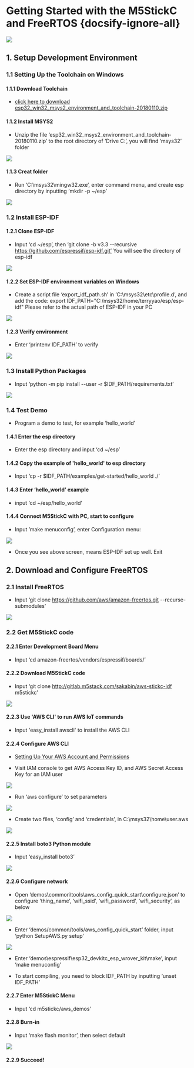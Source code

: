 # Getting Started with the M5StickC and FreeRTOS {docsify-ignore-all}

<img src="assets/img/getting_started_pics/m5stickc/m5stickc_06.webp">

## 1. Setup Development Environment

### 1.1 Setting Up the Toolchain on Windows

#### 1.1.1 Download Toolchain

- [click here to download esp32_win32_msys2_environment_and_toolchain-20180110.zip](https://dl.espressif.com/dl/esp32_win32_msys2_environment_and_toolchain-20180110.zip)

####  1.1.2 Install MSYS2

- Unzip the file ‘esp32_win32_msys2_environment_and_toolchain-20180110.zip’ to the root directory of ‘Drive C:’, you will find ‘msys32’ folder

<img src="assets/img/getting_started_pics/m5stickc/stickc_aws01.webp">

#### 1.1.3 Creat folder

- Run ‘C:\msys32\mingw32.exe’, enter command menu, and create esp directory by inputting ‘mkdir -p ~/esp’

<img src="assets/img/getting_started_pics/m5stickc/stickc_aws02.webp">

### 1.2 Install ESP-IDF

#### 1.2.1 Clone ESP-IDF

- Input ‘cd ~/esp’, then ‘git clone -b v3.3 --recursive https://github.com/espressif/esp-idf.git’  You will see the directory of esp-idf

<img src="assets/img/getting_started_pics/m5stickc/stickc_aws03.webp">

#### 1.2.2 Set ESP-IDF environment variables on Windows

- Create a script file ‘export_idf_path.sh’ in ‘C:\msys32\etc\profile.d’, and add the code: export IDF_PATH="C:/msys32/home/terryyao/esp/esp-idf" 
Please refer to the actual path of ESP-IDF in your PC

<img src="assets/img/getting_started_pics/m5stickc/stickc_aws04.webp">


#### 1.2.3 Verify environment

- Enter ‘printenv IDF_PATH’ to verify

<img src="assets/img/getting_started_pics/m5stickc/stickc_aws05.webp">

### 1.3 Install Python Packages

- Input ‘python -m pip install --user -r $IDF_PATH/requirements.txt’

<img src="assets/img/getting_started_pics/m5stickc/stickc_aws06.webp">

### 1.4 Test Demo

- Program a demo to test, for example ‘hello_world’

#### 1.4.1 Enter the esp directory

- Enter the esp directory and input ‘cd ~/esp’

#### 1.4.2 Copy the example of 'hello_world' to esp directory

- Input ‘cp -r $IDF_PATH/examples/get-started/hello_world ./’

#### 1.4.3 Enter ‘hello_world’ example

- input ‘cd ~/esp/hello_world’

#### 1.4.4 Connect M5StickC with PC, start to configure

- Input ’make menuconfig’, enter Configuration menu:

<img src="assets/img/getting_started_pics/m5stickc/stickc_aws07.webp">

- Once you see above screen, means ESP-IDF set up well. Exit

## 2. Download and Configure FreeRTOS

### 2.1 Install FreeRTOS

- Input ‘git clone https://github.com/aws/amazon-freertos.git --recurse-submodules’

<img src="assets/img/getting_started_pics/m5stickc/stickc_aws08.webp">

### 2.2 Get M5StickC code

#### 2.2.1 Enter Development Board Menu

- Input ‘cd amazon-freertos/vendors/espressif/boards/’

#### 2.2.2 Download M5StickC code

- Input ‘git clone http://gitlab.m5stack.com/sakabin/aws-stickc-idf m5stickc’

<img src="assets/img/getting_started_pics/m5stickc/stickc_aws09.webp">

#### 2.2.3 Use 'AWS CLI' to run AWS IoT commands

- Input 'easy_install awscli' to install the AWS CLI

#### 2.2.4 Configure AWS CLI

* [Setting Up Your AWS Account and Permissions](https://docs.aws.amazon.com/freertos/latest/userguide/freertos-account-and-permissions.html)

- Visit IAM console to get AWS Access Key ID, and AWS Secret Access Key for an IAM user

<img src="assets/img/getting_started_pics/m5stickc/stickc_aws10.webp">

- Run ‘aws configure’ to set parameters

<img src="assets/img/getting_started_pics/m5stickc/stickc_aws11.webp">

- Create two files, ‘config’ and ‘credentials’, in C:\msys32\home\user\.aws

<img src="assets/img/getting_started_pics/m5stickc/stickc_aws12.webp">

#### 2.2.5 Install boto3 Python module

- Input ‘easy_install boto3’

<img src="assets/img/getting_started_pics/m5stickc/stickc_aws13.webp">

#### 2.2.6 Configure network

- Open ‘demos\common\tools\aws_config_quick_start\configure.json’ to configure ‘thing_name’, ‘wifi_ssid’, ‘wifi_password’, ‘wifi_security’, as below

<img src="assets/img/getting_started_pics/m5stickc/stickc_aws14.webp">

- Enter ‘demos/common/tools/aws_config_quick_start’ folder, input ‘python SetupAWS.py setup’

<img src="assets/img/getting_started_pics/m5stickc/stickc_aws15.webp">

- Enter ‘demos\espressif\esp32_devkitc_esp_wrover_kit\make’, input ‘make menuconfig’

- To start compiling, you need to block IDF_PATH by inputting ‘unset IDF_PATH’

#### 2.2.7 Enter M5StickC Menu

- Input ‘cd m5stickc/aws_demos’

#### 2.2.8 Burn-in

- Input ‘make flash monitor’, then select default

<img src="assets/img/getting_started_pics/m5stickc/stickc_aws16.webp">

#### 2.2.9 Succeed!

